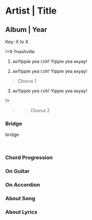 # Artist | Title
## Album | Year

Key: X to X

!+X
!!nashville


1. `Am`Yippie yea `C`oh!
Yippie yea `Am`yay!

2. `Am`Yippie yea `C`oh!
Yippie yea `Am`yay!

> Chorus 1

3. `Am`Yippie yea `C`oh!
Yippie yea `Am`yay!

!>

>> Chorus 2

### Bridge
bridge



&nbsp;&nbsp;

### Chord Progression


### On Guitar


### On Accordion


### About Song


### About Lyrics
